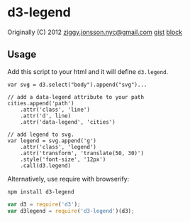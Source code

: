 # d3-legend

Originally (C) 2012 ziggy.jonsson.nyc@gmail.com
[gist](https://gist.github.com/ZJONSSON/3918369) [block](http://bl.ocks.org/ZJONSSON/3918369)

## Usage

Add this script to your html and it will define `d3.legend`.

```
var svg = d3.select("body").append("svg")...

// add a data-legend attribute to your path
cities.append('path')
    .attr('class', 'line')
    .attr('d', line)
    .attr('data-legend', 'cities')

// add legend to svg.
var legend = svg.append('g')
    .attr('class', 'legend')
    .attr('transform', 'translate(50, 30)')
    .style('font-size', '12px')
    .call(d3.legend)
```

Alternatively, use require with browserify:

`npm install d3-legend`

```JavaScript
var d3 = require('d3');
var d3legend = require('d3-legend')(d3);
```
